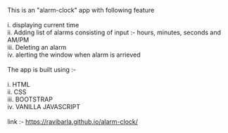 This is an "alarm-clock" app with following feature<br>
<br>i. displaying current time
<br>ii. Adding list of alarms consisting of input :- hours, minutes, seconds and AM/PM 
<br>iii. Deleting an alarm
<br>iv. alerting the window when alarm is arrieved
<br><br>
The app is built using :-<br>
<br>i. HTML
<br>ii. CSS
<br>iii. BOOTSTRAP
<br>iv. VANILLA JAVASCRIPT
<br><br>
link :- https://ravibarla.github.io/alarm-clock/
